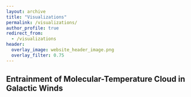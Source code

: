 ```yaml
---
layout: archive
title: "Visualizations"
permalink: /visualizations/
author_profile: true
redirect_from:
  - /visualizations
header:
  overlay_image: website_header_image.png
  overlay_filter: 0.75
---
```


## Entrainment of Molecular-Temperature Cloud in Galactic Winds
